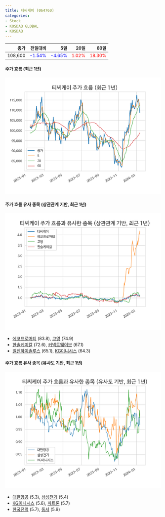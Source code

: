 ```yaml
---
title: 티씨케이 (064760)
categories:
- Stock
- KOSDAQ GLOBAL
- KOSDAQ
---
```


|종가|전일대비|5일|20일|60일|
|---:|-------:|--:|---:|---:|
|108,600|<span style="color: blue">-1.54%</span>|<span style="color: blue">-4.65%</span>|<span style="color: red">1.02%</span>|<span style="color: red">18.30%</span>|

<!-- more -->

#### 주가 흐름 (최근 1년)
![064760](/assets/images/stock/064760.png)


#### 주가 흐름 유사 종목 (상관관계 기반, 최근 1년)
![064760](/assets/images/stock/064760_corr.png)
- [에코프로머티](/450080/) (83.8), [고영](/098460/) (74.9)
- [한솔케미칼](/014680/) (72.6), [커넥트웨이브](/119860/) (67.1)
- [일진하이솔루스](/271940/) (65.1), [KG이니시스](/035600/) (64.3)


#### 주가 흐름 유사 종목 (유사도 기반, 최근 1년)
![064760](/assets/images/stock/064760_sim.png)
- [대한항공](/003490/) (5.3), [삼성전기](/009150/) (5.4)
- [KG이니시스](/035600/) (5.6), [파트론](/091700/) (5.7)
- [한국전력](/015760/) (5.7), [동서](/026960/) (5.9)